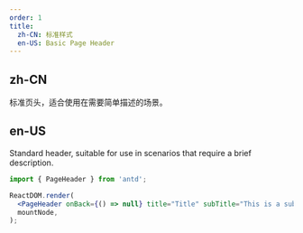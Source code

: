 ```yaml
---
order: 1
title:
  zh-CN: 标准样式
  en-US: Basic Page Header
---
```


## zh-CN

标准页头，适合使用在需要简单描述的场景。

## en-US

Standard header, suitable for use in scenarios that require a brief description.

```jsx
import { PageHeader } from 'antd';

ReactDOM.render(
  <PageHeader onBack={() => null} title="Title" subTitle="This is a subtitle" />,
  mountNode,
);
```

<style>
.code-box-demo .ant-page-header {
  border: 1px solid rgb(235, 237, 240);
}
<style>
